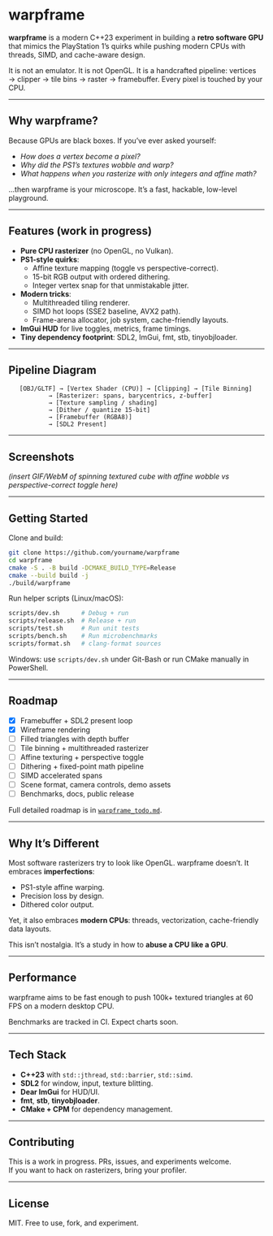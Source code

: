 
# warpframe

**warpframe** is a modern C++23 experiment in building a **retro software GPU** that mimics the PlayStation 1’s quirks while pushing modern CPUs with threads, SIMD, and cache-aware design.

It is not an emulator. It is not OpenGL. It is a handcrafted pipeline: vertices → clipper → tile bins → raster → framebuffer. Every pixel is touched by your CPU.

---

## Why warpframe?

Because GPUs are black boxes. If you’ve ever asked yourself:

- *How does a vertex become a pixel?*  
- *Why did the PS1’s textures wobble and warp?*  
- *What happens when you rasterize with only integers and affine math?*  

…then warpframe is your microscope. It’s a fast, hackable, low-level playground.

---

## Features (work in progress)

- **Pure CPU rasterizer** (no OpenGL, no Vulkan).  
- **PS1-style quirks**:  
  - Affine texture mapping (toggle vs perspective-correct).  
  - 15-bit RGB output with ordered dithering.  
  - Integer vertex snap for that unmistakable jitter.  
- **Modern tricks**:  
  - Multithreaded tiling renderer.  
  - SIMD hot loops (SSE2 baseline, AVX2 path).  
  - Frame-arena allocator, job system, cache-friendly layouts.  
- **ImGui HUD** for live toggles, metrics, frame timings.  
- **Tiny dependency footprint**: SDL2, ImGui, fmt, stb, tinyobjloader.  

---

## Pipeline Diagram

```
   [OBJ/GLTF] → [Vertex Shader (CPU)] → [Clipping] → [Tile Binning]
           → [Rasterizer: spans, barycentrics, z-buffer]
           → [Texture sampling / shading]
           → [Dither / quantize 15-bit]
           → [Framebuffer (RGBA8)]
           → [SDL2 Present]
```

---

## Screenshots

*(insert GIF/WebM of spinning textured cube with affine wobble vs perspective-correct toggle here)*

---

## Getting Started

Clone and build:

```bash
git clone https://github.com/yourname/warpframe
cd warpframe
cmake -S . -B build -DCMAKE_BUILD_TYPE=Release
cmake --build build -j
./build/warpframe
```

Run helper scripts (Linux/macOS):

```bash
scripts/dev.sh      # Debug + run
scripts/release.sh  # Release + run
scripts/test.sh     # Run unit tests
scripts/bench.sh    # Run microbenchmarks
scripts/format.sh   # clang-format sources
```

Windows: use `scripts/dev.sh` under Git-Bash or run CMake manually in PowerShell.

---

## Roadmap

- [x] Framebuffer + SDL2 present loop  
- [x] Wireframe rendering  
- [ ] Filled triangles with depth buffer  
- [ ] Tile binning + multithreaded rasterizer  
- [ ] Affine texturing + perspective toggle  
- [ ] Dithering + fixed-point math pipeline  
- [ ] SIMD accelerated spans  
- [ ] Scene format, camera controls, demo assets  
- [ ] Benchmarks, docs, public release  

Full detailed roadmap is in [`warpframe_todo.md`](./warpframe_todo.md).

---

## Why It’s Different

Most software rasterizers try to look like OpenGL. warpframe doesn’t. It embraces **imperfections**:

- PS1-style affine warping.  
- Precision loss by design.  
- Dithered color output.  

Yet, it also embraces **modern CPUs**: threads, vectorization, cache-friendly data layouts.

This isn’t nostalgia. It’s a study in how to **abuse a CPU like a GPU**.

---

## Performance

warpframe aims to be fast enough to push 100k+ textured triangles at 60 FPS on a modern desktop CPU.  

Benchmarks are tracked in CI. Expect charts soon.

---

## Tech Stack

- **C++23** with `std::jthread`, `std::barrier`, `std::simd`.  
- **SDL2** for window, input, texture blitting.  
- **Dear ImGui** for HUD/UI.  
- **fmt**, **stb**, **tinyobjloader**.  
- **CMake + CPM** for dependency management.  

---

## Contributing

This is a work in progress. PRs, issues, and experiments welcome.  
If you want to hack on rasterizers, bring your profiler.

---

## License

MIT. Free to use, fork, and experiment.

